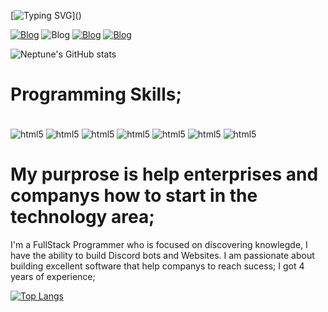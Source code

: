 [![Typing SVG](https://readme-typing-svg.demolab.com?font=Fira+Code&duration=3500&pause=2000&width=435&lines=Hello%2C+I'm+Neptune!)]()

[![Blog](https://img.shields.io/badge/YouTube-FF0000?style=for-the-badge&logo=youtube&logoColor=white)](https://www.youtube.com/@_N3ptune_)
![Blog](https://img.shields.io/badge/GitHub-100000?style=for-the-badge&logo=github&logoColor=white)
[![Blog](https://img.shields.io/badge/YouTube-FF0000?style=for-the-badge&logo=youtube&logoColor=white)](https://www.youtube.com/@_N3ptune_)
[![Blog](https://img.shields.io/website-up-down-green-red/http/monip.org.svg)](https://nepforever.cloud)
 
 ![Neptune's GitHub stats](https://github-readme-stats.vercel.app/api?username=neptuneforever&show_icons=true&theme=dracula)

 # Programming Skills;

 <div style='display: inline_block'><br/>
    <img align='center' alt='html5' src='https://img.shields.io/badge/Python-14354C?style=for-the-badge&logo=python&logoColor=white'/>
    <img align='center' alt='html5' src='https://img.shields.io/badge/HTML-239120?style=for-the-badge&logo=html5&logoColor=white'/>
    <img align='center' alt='html5' src='https://img.shields.io/badge/CSS-239120?&style=for-the-badge&logo=css3&logoColor=white'/>
    <img align='center' alt='html5' src='https://img.shields.io/badge/JavaScript-323330?style=for-the-badge&logo=javascript&logoColor=F7DF1E'/>
    <img align='center' alt='html5' src='https://img.shields.io/badge/PHP-777BB4?style=for-the-badge&logo=php&logoColor=white'/>
    <img align='center' alt='html5' src='https://img.shields.io/badge/Lua-2C2D72?style=for-the-badge&logo=lua&logoColor=white'/>
    <img align='center' alt='html5' src='https://img.shields.io/badge/Flask-000000?style=for-the-badge&logo=flask&logoColor=white'/>
 </div>
 
 # My purprose is help enterprises and companys how to start in the technology area;

 I'm a FullStack Programmer who is focused on discovering knowlegde, I have the ability to build Discord bots and Websites. I am passionate about building excellent software that help companys to reach sucess;
 I got 4 years of experience;

 [![Top Langs](https://github-readme-stats.vercel.app/api/top-langs/?username=neptuneforever)](https://github.com/anuraghazra/github-readme-stats)
